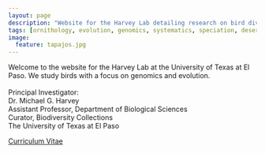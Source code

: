 ```yaml
---
layout: page
description: "Website for the Harvey Lab detailing research on bird diversity, genomics, and evolution at the University of Texas at El Paso."
tags: [ornithology, evolution, genomics, systematics, speciation, desert Southwest, Neotropics, birds]
image:
  feature: tapajos.jpg
---
```


Welcome to the website for the Harvey Lab at the University of Texas at El Paso. We study birds with a focus on genomics and evolution. 
<br><br>
Principal Investigator:
<br>
Dr. Michael G. Harvey
<br>
Assistant Professor, Department of Biological Sciences
<br>
Curator, Biodiversity Collections
<br>
The University of Texas at El Paso
<div markdown="0"><a href="http://mgharvey.github.io/docs/Harvey_CV_7.13.20.pdf" class="btn">Curriculum Vitae</a></div>

